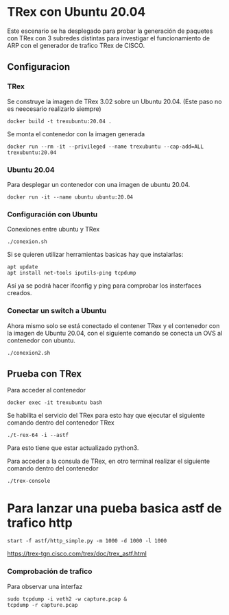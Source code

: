 # TRex con Ubuntu 20.04
Este escenario se ha desplegado para probar la generación de paquetes con TRex con 3 subredes distintas para investigar el funcionamiento de ARP con el generador de trafico TRex de CISCO. 

## Configuracion
### TRex

Se construye la imagen de TRex 3.02 sobre un Ubuntu 20.04. (Este paso no es neecesario realizarlo siempre)
~~~
docker build -t trexubuntu:20.04 .
~~~

Se monta el contenedor con la imagen generada
~~~
docker run --rm -it --privileged --name trexubuntu --cap-add=ALL trexubuntu:20.04
~~~
### Ubuntu 20.04
Para desplegar un contenedor con una imagen de ubuntu 20.04.
~~~
docker run -it --name ubuntu ubuntu:20.04
~~~

### Configuración con Ubuntu
Conexiones entre ubuntu y TRex
~~~
./conexion.sh
~~~

Si se quieren utilizar herramientas basicas hay que instalarlas:
~~~
apt update
apt install net-tools iputils-ping tcpdump

~~~
Así ya se podrá hacer ifconfig y ping para comprobar los insterfaces creados.  


### Conectar un switch a Ubuntu
Ahora mismo solo se está conectado el contener TRex y el contenedor con la imagen de Ubuntu 20.04, con el siguiente comando se conecta un OVS al contenedor con ubuntu.
~~~
./conexion2.sh
~~~

## Prueba con TRex 
Para acceder al contenedor 
~~~
docker exec -it trexubuntu bash
~~~

Se habilita el servicio del TRex para esto hay que ejecutar el siguiente comando dentro del contenedor TRex
~~~
./t-rex-64 -i --astf
~~~
Para esto tiene que estar actualizado python3.

Para acceder a la consula de TRex, en otro terminal realizar el siguiente comando dentro del contenedor
~~~
./trex-console
~~~

# Para lanzar una pueba basica astf de trafico http

~~~
start -f astf/http_simple.py -m 1000 -d 1000 -l 1000
~~~
https://trex-tgn.cisco.com/trex/doc/trex_astf.html

### Comprobación de trafico 
Para observar una interfaz 

~~~
sudo tcpdump -i veth2 -w capture.pcap &
tcpdump -r capture.pcap
~~~ 
